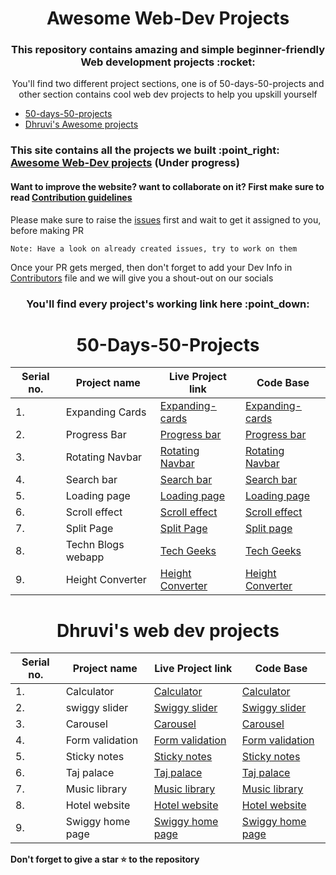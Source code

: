 <h1 align="center">Awesome Web-Dev Projects</h1>
<h3 align="center">This repository contains amazing and simple beginner-friendly Web development projects :rocket:</h3>
<p align="center">You'll find two different project sections, one is of 50-days-50-projects and other section contains cool web dev projects to help you upskill yourself</p>

<ul>
<li><a href="#50days50projects">50-days-50-projects</a></li>
<li><a href="#Dhruvi">Dhruvi's Awesome projects</a></li>
</ul>

<h3>This site contains all the projects we built :point_right: <a href="https://ashish-khanagwal.github.io/Awesome-web-dev/">Awesome Web-Dev projects</a> (<b>Under progress</b>)</h3>

<h4>Want to improve the website? want to collaborate on it? First make sure to read <a href="https://github.com/Ashish-khanagwal/Awesome-web-dev/blob/main/CONTRIBUTING.md">Contribution guidelines</a> </h4>

<p>Please make sure to raise the <a href="https://github.com/Ashish-khanagwal/Awesome-web-dev/issues">issues</a> first and wait to get it assigned to you, before making PR</p>

```
Note: Have a look on already created issues, try to work on them
```

Once your PR gets merged, then don't forget to add your Dev Info in [Contributors](https://github.com/Ashish-khanagwal/Awesome-web-dev/blob/main/CONTRIBUTORS.md) file and we will give you a shout-out on our socials

<h3 align="center">You'll find every project's working link here :point_down: </h3>


<div align="center">
<h1 id="50days50projects">50-Days-50-Projects</h1>

| Serial no. | Project name    | Live Project link                                       | Code Base                                   |
|------------|-----------------|---------------------------------------------------------|---------------------------------------------|
|     1.     | Expanding Cards | [Expanding-cards](https://expandiing-cards.vercel.app/) | [Expanding-cards](https://github.com/Ashish-khanagwal/Awesome-web-dev/tree/main/Day-1(Expanding-cards)) |
|     2.     | Progress Bar    | [Progress bar](https://form-progress-bar.vercel.app/)   | [Progress bar](https://github.com/Ashish-khanagwal/Awesome-web-dev/tree/main/Day-2(Progress-bar)) |
|     3.     | Rotating Navbar | [Rotating Navbar](https://rotating-navbar.vercel.app/)  | [Rotating Navbar](https://github.com/Ashish-khanagwal/Awesome-web-dev/tree/main/Day-3(Rotating-navbar)) |
|     4.     | Search bar      | [Search bar](https://search-black.vercel.app/)          | [Search bar](https://github.com/Ashish-khanagwal/Awesome-web-dev/tree/main/Day-4(Search-bar)) |
|     5.     | Loading page    | [Loading page](https://loading-page-eta.vercel.app/)    | [Loading page](https://github.com/Ashish-khanagwal/Awesome-web-dev/tree/main/Day-5(Loading-page)) |
|     6.     | Scroll effect   | [Scroll effect](https://scroll-effect.vercel.app/)      | [Scroll effect](https://github.com/Ashish-khanagwal/Awesome-web-dev/tree/main/Day-6(Scroll-effect)) |
|     7.     | Split Page      | [Split Page](https://split-page.vercel.app/)            | [Split page](https://github.com/Ashish-khanagwal/Awesome-web-dev/tree/main/Day-7(Split-page)) |
|     8.     | Techn Blogs webapp | [Tech Geeks](https://techgeeksblog.netlify.app/)     | [Tech Geeks](https://github.com/geetika001/Awesome-web-dev/tree/main/Technical%20Blogs%20Website) |
|     9.     | Height Converter | [Height Converter](https://636524da483a130a61a91992--heightconverterweb.netlify.app/) | [Height Converter](https://github.com/Drishti-jain21/Awesome-web-dev/tree/main/Drishti(Height%20Converter)) |
</div>

<h1 id="Dhruvi" align="center">Dhruvi's web dev projects</h1>

<div align="center">

| Serial no. | Project name    | Live Project link                                                | Code Base                                   |
|------------|-----------------|------------------------------------------------------------------|---------------------------------------------|
|     1.     | Calculator      | [Calculator](https://calculator-umber-one.vercel.app/)           | [Calculator](https://github.com/Ashish-khanagwal/Awesome-web-dev/tree/main/Dhruvi's-Frontend-Project/DAY%20(CALCULATOR)) |
|     2.     | swiggy slider   | [Swiggy slider](https://swiggy-slider.vercel.app/)               | [Swiggy slider](https://github.com/Ashish-khanagwal/Awesome-web-dev/tree/main/Dhruvi's-Frontend-Project/DAY%20(SWIGGY'S%20SLIDER)) |
|     3.     | Carousel        | [Carousel](https://carousel-teal.vercel.app/)                    | [Carousel](https://github.com/Ashish-khanagwal/Awesome-web-dev/tree/main/Dhruvi's-Frontend-Project/DAY%20(CAROUSEL)) |
|     4.     | Form validation | [Form validation](https://form-validation-eta-sepia.vercel.app/) | [Form validation](https://github.com/Ashish-khanagwal/Awesome-web-dev/tree/main/Dhruvi's-Frontend-Project/DAY%20(%20FORM%20%20VALIDATION%20)) |
|     5.     | Sticky notes    | [Sticky notes](https://sticky-notes-six.vercel.app/)             | [Sticky notes](https://github.com/Ashish-khanagwal/Awesome-web-dev/tree/main/Dhruvi's-Frontend-Project/Day%20(STICKY%20NOTES)) |
|     6.     | Taj palace      | [Taj palace](https://palace-seven.vercel.app/)                   | [Taj palace](https://github.com/Ashish-khanagwal/Awesome-web-dev/tree/main/Dhruvi's-Frontend-Project/DAY%20-%20(PALACE%20)) |
|     7.     | Music library   | [Music library](https://music-library-one.vercel.app/)           | [Music library](https://github.com/Ashish-khanagwal/Awesome-web-dev/tree/main/Dhruvi's-Frontend-Project/MUSIC) |
|     8.     | Hotel website   | [Hotel website](https://template-dusky-rho.vercel.app/)          | [Hotel website](https://github.com/Ashish-khanagwal/Awesome-web-dev/tree/main/Dhruvi's-Frontend-Project/DAY%20(TEMPLATE)) |
|     9.     | Swiggy home page | [Swiggy home page](https://50-projects-50-days-gnjg.vercel.app/) | [Swiggy home page](https://github.com/Ashish-khanagwal/Awesome-web-dev/tree/main/Dhruvi's-Frontend-Project/DAY%20(SWIGGY'S%20HOME%20PAGE)) |

</div>


**Don't forget to give a star :star: to the repository**
